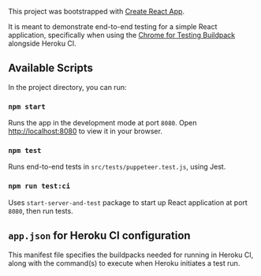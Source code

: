 This project was bootstrapped with [Create React App](https://github.com/facebook/create-react-app).

It is meant to demonstrate end-to-end testing for a simple React application, specifically when using the [Chrome for Testing Buildpack](https://elements.heroku.com/buildpacks/heroku/heroku-buildpack-chrome-for-testing) alongside Heroku CI.

## Available Scripts

In the project directory, you can run:

### `npm start`

Runs the app in the development mode at port `8080`.  Open [http://localhost:8080](http://localhost:8080) to view it in your browser.

### `npm test`

Runs end-to-end tests in `src/tests/puppeteer.test.js`, using Jest.

### `npm run test:ci`

Uses `start-server-and-test` package to start up React application at port `8080`, then run tests.

## `app.json` for Heroku CI configuration

This manifest file specifies the buildpacks needed for running in Heroku CI, along with the command(s) to execute when Heroku initiates a test run.
